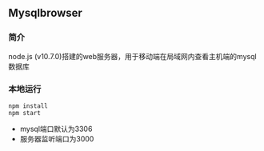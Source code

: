 ## Mysqlbrowser
### 简介 
node.js (v10.7.0)搭建的web服务器，用于移动端在局域网内查看主机端的mysql数据库
### 本地运行 
```
npm install
npm start 
```
+ mysql端口默认为3306
+ 服务器监听端口为3000
